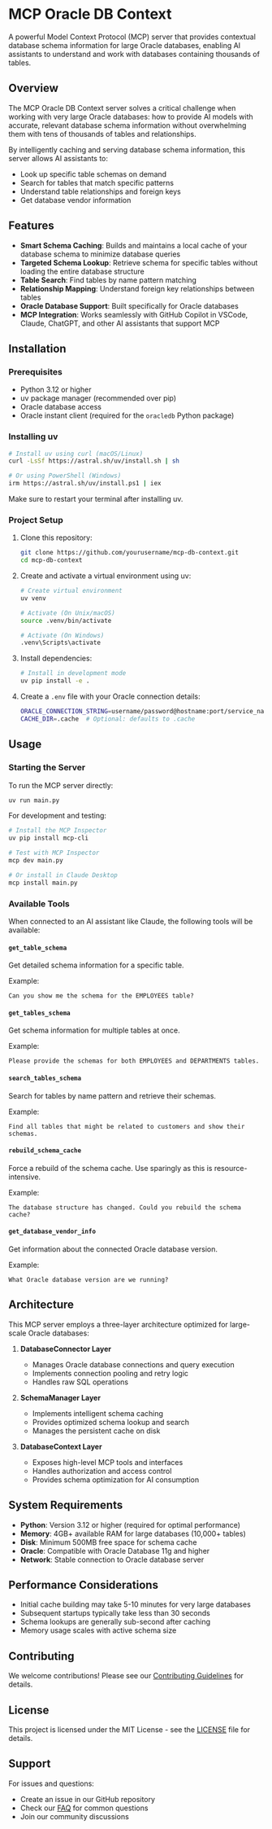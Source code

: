 # MCP Oracle DB Context

A powerful Model Context Protocol (MCP) server that provides contextual database schema information for large Oracle databases, enabling AI assistants to understand and work with databases containing thousands of tables.

## Overview

The MCP Oracle DB Context server solves a critical challenge when working with very large Oracle databases: how to provide AI models with accurate, relevant database schema information without overwhelming them with tens of thousands of tables and relationships.

By intelligently caching and serving database schema information, this server allows AI assistants to:
- Look up specific table schemas on demand
- Search for tables that match specific patterns
- Understand table relationships and foreign keys
- Get database vendor information

## Features

- **Smart Schema Caching**: Builds and maintains a local cache of your database schema to minimize database queries
- **Targeted Schema Lookup**: Retrieve schema for specific tables without loading the entire database structure
- **Table Search**: Find tables by name pattern matching
- **Relationship Mapping**: Understand foreign key relationships between tables
- **Oracle Database Support**: Built specifically for Oracle databases
- **MCP Integration**: Works seamlessly with GitHub Copilot in VSCode, Claude, ChatGPT, and other AI assistants that support MCP

## Installation

### Prerequisites

- Python 3.12 or higher
- uv package manager (recommended over pip)
- Oracle database access
- Oracle instant client (required for the `oracledb` Python package)

### Installing uv

```bash
# Install uv using curl (macOS/Linux)
curl -LsSf https://astral.sh/uv/install.sh | sh

# Or using PowerShell (Windows)
irm https://astral.sh/uv/install.ps1 | iex
```

Make sure to restart your terminal after installing uv.

### Project Setup

1. Clone this repository:
   ```bash
   git clone https://github.com/yourusername/mcp-db-context.git
   cd mcp-db-context
   ```

2. Create and activate a virtual environment using uv:
   ```bash
   # Create virtual environment
   uv venv
   
   # Activate (On Unix/macOS)
   source .venv/bin/activate
   
   # Activate (On Windows)
   .venv\Scripts\activate
   ```

3. Install dependencies:
   ```bash
   # Install in development mode
   uv pip install -e .
   ```

4. Create a `.env` file with your Oracle connection details:
   ```bash
   ORACLE_CONNECTION_STRING=username/password@hostname:port/service_name
   CACHE_DIR=.cache  # Optional: defaults to .cache
   ```

## Usage

### Starting the Server

To run the MCP server directly:

```bash
uv run main.py
```

For development and testing:

```bash
# Install the MCP Inspector
uv pip install mcp-cli

# Test with MCP Inspector
mcp dev main.py

# Or install in Claude Desktop
mcp install main.py
```

### Available Tools

When connected to an AI assistant like Claude, the following tools will be available:

#### `get_table_schema`
Get detailed schema information for a specific table.

Example:
```
Can you show me the schema for the EMPLOYEES table?
```

#### `get_tables_schema`
Get schema information for multiple tables at once.

Example:
```
Please provide the schemas for both EMPLOYEES and DEPARTMENTS tables.
```

#### `search_tables_schema`
Search for tables by name pattern and retrieve their schemas.

Example:
```
Find all tables that might be related to customers and show their schemas.
```

#### `rebuild_schema_cache`
Force a rebuild of the schema cache. Use sparingly as this is resource-intensive.

Example:
```
The database structure has changed. Could you rebuild the schema cache?
```

#### `get_database_vendor_info`
Get information about the connected Oracle database version.

Example:
```
What Oracle database version are we running?
```

## Architecture

This MCP server employs a three-layer architecture optimized for large-scale Oracle databases:

1. **DatabaseConnector Layer**
   - Manages Oracle database connections and query execution
   - Implements connection pooling and retry logic
   - Handles raw SQL operations

2. **SchemaManager Layer**
   - Implements intelligent schema caching
   - Provides optimized schema lookup and search
   - Manages the persistent cache on disk

3. **DatabaseContext Layer**
   - Exposes high-level MCP tools and interfaces
   - Handles authorization and access control
   - Provides schema optimization for AI consumption

## System Requirements

- **Python**: Version 3.12 or higher (required for optimal performance)
- **Memory**: 4GB+ available RAM for large databases (10,000+ tables)
- **Disk**: Minimum 500MB free space for schema cache
- **Oracle**: Compatible with Oracle Database 11g and higher
- **Network**: Stable connection to Oracle database server

## Performance Considerations

- Initial cache building may take 5-10 minutes for very large databases
- Subsequent startups typically take less than 30 seconds
- Schema lookups are generally sub-second after caching
- Memory usage scales with active schema size

## Contributing

We welcome contributions! Please see our [Contributing Guidelines](CONTRIBUTING.md) for details.

## License

This project is licensed under the MIT License - see the [LICENSE](LICENSE) file for details.

## Support

For issues and questions:
- Create an issue in our GitHub repository
- Check our [FAQ](docs/FAQ.md) for common questions
- Join our community discussions